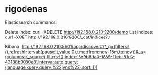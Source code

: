 # rigodenas
Elasticsearch commands:

Delete index: curl -XDELETE http://192.168.0.210:9200/demo
List indices: curl -XGET http://192.168.0.210:9200/_cat/indices?v

Kibana:
http://192.168.0.210:5601/app/discover#/?_g=(filters:!(),refreshInterval:(pause:!t,value:0),time:(from:now-15m,to:now))&_a=(columns:!(_source),filters:!(),index:'3e9b8da0-1889-11eb-81d3-43188b9080e8',interval:auto,query:(language:kuery,query:%22jynx%22),sort:!())